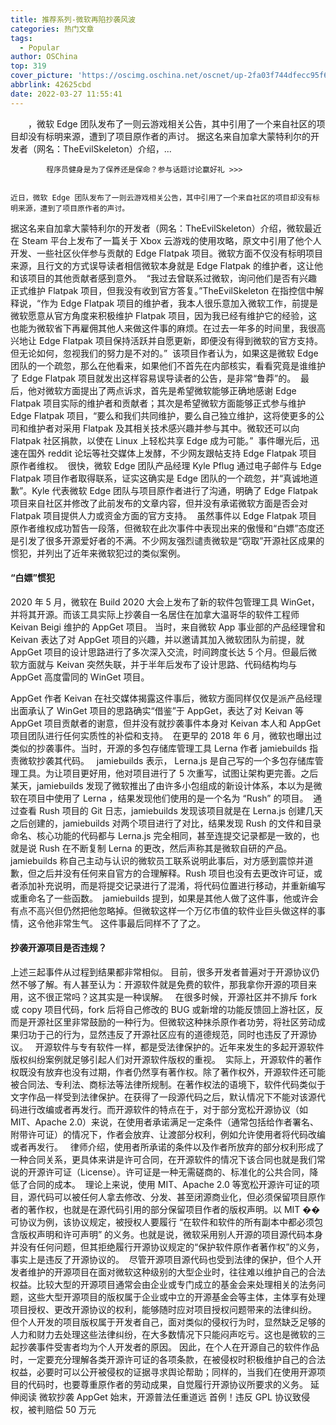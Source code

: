 ```yaml
---
title: 推荐系列-微软再陷抄袭风波
categories: 热门文章
tags:
  - Popular
author: OSChina
top: 319
cover_picture: 'https://oscimg.oschina.net/oscnet/up-2fa03f744dfecc95f6461c79189823c2ee7.png'
abbrlink: 42625cbd
date: 2022-03-27 11:55:41
---
```


&emsp;&emsp;，微软 Edge 团队发布了一则云游戏相关公告，其中引用了一个来自社区的项目却没有标明来源，遭到了项目原作者的声讨。 据这名来自加拿大蒙特利尔的开发者（网名：TheEvilSkeleton）介绍，...
<!-- more -->

                                                                                                                    
            程序员健身是为了保养还是保命？参与话题讨论赢好礼 >>>
            
                                                                                                    近日，微软 Edge 团队发布了一则云游戏相关公告，其中引用了一个来自社区的项目却没有标明来源，遭到了项目原作者的声讨。 
 
据这名来自加拿大蒙特利尔的开发者（网名：TheEvilSkeleton）介绍，微软最近在 Steam 平台上发布了一篇关于 Xbox 云游戏的使用攻略，原文中引用了他个人开发、一些社区伙伴参与贡献的 Edge Flatpak 项目。微软方面不仅没有标明项目来源，且行文的方式误导读者相信微软本身就是 Edge Flatpak 的维护者，这让他和该项目的其他贡献者感到意外。  
“我过去曾联系过微软，询问他们是否有兴趣正式维护 Flatpak 项目，但我没有收到官方答复。”TheEvilSkeleton 在指控信中解释说，“作为 Edge Flatpak 项目的维护者，我本人很乐意加入微软工作，前提是微软愿意从官方角度来积极维护 Flatpak 项目，因为我已经有维护它的经验，这也能为微软省下再雇佣其他人来做这件事的麻烦。在过去一年多的时间里，我很高兴地让 Edge Flatpak 项目保持活跃并自愿更新，即便没有得到微软的官方支持。但无论如何，忽视我们的努力是不对的。”  
该项目作者认为，如果这是微软 Edge 团队的一个疏忽，那么在他看来，如果他们不首先在内部核实，看看究竟是谁维护了 Edge Flatpak 项目就发出这样容易误导读者的公告，是非常“鲁莽”的。  
最后，他对微软方面提出了两点诉求，首先是希望微软能够正确地感谢 Edge Flatpak 项目实际的维护者和贡献者；其次是希望微软方面能够正式参与维护 Edge Flatpak 项目，“要么和我们共同维护，要么自己独立维护，这将使更多的公司和维护者对采用 Flatpak 及其相关技术感兴趣并参与其中。微软还可以向 Flatpak 社区捐款，以使在 Linux 上轻松共享 Edge 成为可能。”  
事件曝光后，迅速在国外 reddit 论坛等社交媒体上发酵，不少网友跟帖支持 Edge Flatpak 项目原作者维权。  
很快，微软 Edge 团队产品经理 Kyle Pflug 通过电子邮件与 Edge Flatpak 项目作者取得联系，证实这确实是 Edge 团队的一个疏忽，并“真诚地道歉”。Kyle 代表微软 Edge 团队与项目原作者进行了沟通，明确了 Edge Flatpak 项目来自社区并修改了此前发布的文章内容，但并没有承诺微软方面是否会对 Flatpak 项目提供人力或资金方面的官方支持。  
虽然事件以 Edge Flatpak 项目原作者维权成功暂告一段落，但微软在此次事件中表现出来的傲慢和“白嫖”态度还是引发了很多开源爱好者的不满。不少网友强烈谴责微软是“窃取”开源社区成果的惯犯，并列出了近年来微软犯过的类似案例。 
 
#### “白嫖”惯犯 
2020 年 5 月，微软在 Build 2020 大会上发布了新的软件包管理工具 WinGet，并将其开源。而该工具实际上抄袭自一名居住在加拿大温哥华的软件工程师 Keivan Beigi 维护的 AppGet 项目。 
当时，来自微软 App 事业部的产品经理曾和 Keivan 表达了对 AppGet 项目的兴趣，并以邀请其加入微软团队为前提，就 AppGet 项目的设计思路进行了多次深入交流，时间跨度长达 5 个月。但最后微软方面就与 Keivan 突然失联，并于半年后发布了设计思路、代码结构均与 AppGet 高度雷同的 WinGet 项目。 
 
AppGet 作者 Keivan 在社交媒体揭露这件事后，微软方面同样仅仅是派产品经理出面承认了 WinGet 项目的思路确实“借鉴”于 AppGet，表达了对 Keivan 等 AppGet 项目贡献者的谢意，但并没有就抄袭事件本身对 Keivan 本人和 AppGet 项目团队进行任何实质性的补偿和支持。  
在更早的 2018 年 6 月，微软也曝出过类似的抄袭事件。当时，开源的多包存储库管理工具 Lerna 作者 jamiebuilds 指责微软抄袭其代码。   
jamiebuilds 表示， Lerna.js 是自己写的一个多包存储库管理工具。为让项目更好用，他对项目进行了 5 次重写，试图让架构更完善。之后某天，jamiebuilds 发现了微软推出了由许多小包组成的新设计体系，本以为是微软在项目中使用了 Lerna ，结果发现他们使用的是一个名为 “Rush” 的项目。  
通过查看 Rush 项目的 Git 日志，jamiebuilds 发现该项目就是在 Lerna.js 创建几天之后创建的，jamiebuilds 对两个项目进行了对比，结果发现 Rush 的文件和目录命名、核心功能的代码都与 Lerna.js 完全相同，甚至连提交记录都是一致的，也就是说 Rush 在不断复制 Lerna 的更改，然后声称其是微软自研的产品。  
jamiebuilds 称自己主动与认识的微软员工联系说明此事后，对方感到震惊并道歉，但之后并没有任何来自官方的合理解释。Rush 项目也没有去更改许可证，或者添加补充说明，而是将提交记录进行了混淆，将代码位置进行移动，并重新编写或重命名了一些函数。  
jamiebuilds 提到，如果是其他人做了这件事，他或许会有点不高兴但仍然把他忽略掉。但微软这样一个万亿市值的软件业巨头做这样的事情，这令他非常生气。 这件事最后同样不了了之。 
 
#### 抄袭开源项目是否违规？ 
上述三起事件从过程到结果都非常相似。 
目前，很多开发者普遍对于开源协议仍然不够了解。有人甚至认为：开源软件就是免费的软件，那我拿你开源的项目来用，这不很正常吗？这其实是一种误解。   
在很多时候，开源社区并不排斥 fork 或 copy 项目代码，fork 后将自己修改的 BUG 或新增的功能反馈回上游社区，反而是开源社区里非常鼓励的一种行为。但微软这种抹杀原作者功劳，将社区劳动成果归功于己的行为，显然违反了开源社区应有的道德规范，同时也违反了开源协议。   
开源软件与专有软件一样，都是受法律保护的。近年来发生的多起开源软件版权纠纷案例就足够引起人们对开源软件版权的重视。  
实际上，开源软件的著作权既没有放弃也没有过期，作者仍然享有著作权。除了著作权外，开源软件还可能被合同法、专利法、商标法等法律所规制。在著作权法的语境下，软件代码类似于文字作品一样受到法律保护。在获得了一段源代码之后，默认情况下不能对该源代码进行改编或者再发行。而开源软件的特点在于，对于部分宽松开源协议（如 MIT、Apache 2.0）来说，在使用者承诺满足一定条件（通常包括给作者署名、附带许可证）的情况下，作者会放弃、让渡部分权利，例如允许使用者将代码改编或者再发行。   
律师介绍，使用者所承诺的条件以及作者所放弃的部分权利形成了一种合同关系，更具体来讲是许可合同，在开源软件的情况下该合同也就是我们常说的开源许可证（License）。许可证是一种无需磋商的、标准化的公共合同，降低了合同的成本。  
理论上来说，使用 MIT、Apache 2.0 等宽松开源许可证的项目，源代码可以被任何人拿去修改、分发、甚至闭源商业化，但必须保留项目原作者的著作权，也就是在源代码引用的部分保留项目作者的版权声明。以 MIT ��可协议为例，该协议规定，被授权人要履行 “在软件和软件的所有副本中都必须包含版权声明和许可声明” 的义务。也就是说，微软采用别人开源的项目源代码本身并没有任何问题，但其拒绝履行开源协议规定的“保护软件原作者著作权”的义务，事实上是违反了开源协议的。  
尽管开源项目源代码也受到法律的保护，但个人开发者维护的开源项目在面对微软这种级别的大型企业时，往往难以维护自己的合法权益。比较大型的开源项目通常会由企业或专门成立的基金会来处理相关的法务问题，这些大型开源项目的版权属于企业或中立的开源基金会等主体，主体享有处理项目授权、更改开源协议的权利，能够随时应对项目授权问题带来的法律纠纷。  
但个人开发的项目版权属于开发者自己，面对类似的侵权行为时，显然缺乏足够的人力和财力去处理这些法律纠纷，在大多数情况下只能闷声吃亏。这也是微软的三起抄袭事件受害者均为个人开发者的原因。 
因此，在个人在开源自己的软件作品时，一定要充分理解各类开源许可证的各项条款，在被侵权时积极维护自己的合法权益，必要时可以公开被侵权的证据寻求舆论帮助；同样的，当我们在使用开源项目的代码时，也要尊重原作者的劳动成果，自觉履行开源协议所要求的义务。 
延伸阅读 
微软抄袭 AppGet 始末，开源普法任重道远 
首例！违反 GPL 协议致侵权，被判赔偿 50 万元
                                        